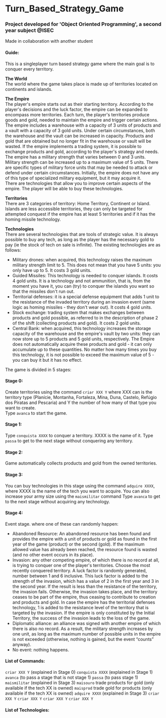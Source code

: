 # Turn_Based_Strategy_Game

### Project developed for 'Object Oriented Programming', a second year subject @ISEC

Made in collaboration with another student

#### Guide:

This is a singleplayer turn based strategy game where the main goal is to conquer every territory.

**The World**<br/>
The world where the game takes place is made up of territories located on continents and islands.

**The Empire**<br/>
The player's empire starts out as their starting territory. According to the player's decisions and the luck factor, the empire can be expanded to encompass more territories.
Each turn, the player's territories produce goods and gold, needed to maintain the empire and trigger certain actions. The empire includes a warehouse with a capacity of 3 units of products and a vault with a capacity of 3 gold units. Under certain circumstances, both the warehouse and the vault can be increased in capacity. Products and gold that are obtained but no longer fit in the warehouse or vault will be wasted. If the empire implements a trading system, it is possible to exchange products and gold, according to the player's strategy and needs.<br/>The empire has a military strength that varies between 0 and 3 units. Military strength can be increased up to a maximum value of 5 units.
There are specific types of military force units that may be needed to attack or defend under certain circumstances. Initially, the empire does not have any of this type of specialized military equipment, but it may acquire it.<br/>There are technologies that allow you to improve certain aspects of the empire. The player will be able to buy these technologies.

**Territories**<br/>
There are 3 categories of territory: Home Territory, Continent or Island. Islands are less accessible territories, they can only be targeted for attempted conquest if the empire has at least 5 territories and if it has the homing missile technology.

**Technologies**<br/>
There are several technologies that are tools of strategic value. It is always possible to buy any tech, as long as the player has the necessary gold to pay (ie the stock of tech on sale is infinite).
The existing technologies are as follows:
* Military drones: when acquired, this technology raises the maximum military strength limit to 5. This does not mean that you have 5 units: you only have up to 5. It costs 3 gold units.
* Guided Missiles: This technology is needed to conquer islands. It costs 4 gold units. It is a technology and not ammunition, that is, from the moment you have it, you can (try) to conquer the islands you want so that the missiles don't run out.
* Territorial defenses: it is a special defense equipment that adds 1 unit to the resistance of the invaded territory during an invasion event (same logic as homing missiles - they don't wear out). It costs 4 gold units.
* Stock exchange: trading system that makes exchanges between products and gold possible, as referred to in the description of phase 2 of the shift (collecting products and gold). It costs 2 gold units.
* Central Bank: when acquired, this technology increases the storage capacity of the warehouse and the empire's vault by two units: they can now store up to 5 products and 5 gold units, respectively. The Empire does not automatically acquire these products and gold - it can only accumulate up to these quantities. No matter how many times you buy this technology, it is not possible to exceed the maximum value of 5 - you can buy it but it has no effect.

The game is divided in 5 stages:

#### Stage 0:
Create territories using the command ```criar XXX Y``` where XXX can is the territory type (Planície, Montanha, Fortaleza, Mina, Duna, Castelo, Refúgio dos Piratas and Pescaria) and Y the number of how many of that type you want to create.<br/>
Type ```avanca``` to start the game.

#### Stage 1:
Type ```conquista XXXX``` to conquer a territory. XXXX is the name of it.
Type ```passa``` to get to the next stage without conquering any territory.

#### Stage 2:
Game automatically collects products and gold from the owned territories.

#### Stage 3:
You can buy technologies in this stage using the command ```adquire XXXX```, where XXXX is the name of the tech you want to acquire.
You can also increase your army size using the ```maismilitar``` command
Type ```avanca``` to get to the next stage without acquiring any technology.

#### Stage 4:
Event stage. where one of these can randomly happen:
* Abandoned Resource: An abandoned resource has been found and provides the empire with a unit of products or gold as found in the first year of the game (product) or the second (gold). If the maximum allowed value has already been reached, the resource found is wasted (and no other event occurs in its place).
* Invasion: any other competing empire, of which there is no record at all, is trying to conquer one of the player's territories. Choose the most recently conquered territory. A luck factor is randomly generated, number between 1 and 6 inclusive. This luck factor is added to the strength of the invasion, which has a value of 2 in the first year and 3 in the second year. If the result is less than the resistance of the territory, the invasion fails. Otherwise, the invasion takes place, and the territory ceases to be part of the empire, thus ceasing to contribute to creation and products and gold. In case the empire has the territorial defenses technology, 1 is added to the resistance level of the territory that is targeted by the invasion. If the empire is only constituted by the Initial Territory, the success of the invasion leads to the loss of the game.
* Diplomatic alliance: an alliance was signed with another empire of which there is also no record. As a result, the military strength increases by one unit, as long as the maximum number of possible units in the empire is not exceeded (otherwise, nothing is gained, but the event “counts” anyway).
* No event: nothing happens.

#### List of Commands:
```criar XXX Y``` (explained in Stage 0)
```conquista XXXX``` (explained in Stage 1)
```avanca``` (to pass a stage that is not stage 1)
```passa``` (to pass stage 1)
```maismilitar``` (explained in Stage 3)
```maisouro``` trade products for gold (only available if the tech XX is owned)
```maisprod``` trade gold for products (only available if the tech XX is owned)
```adquire XXXX``` (explained in Stage 3)
```criar XXX Y```
```criar XXX Y```
```criar XXX Y```
```criar XXX Y```

#### List of Technologies:
